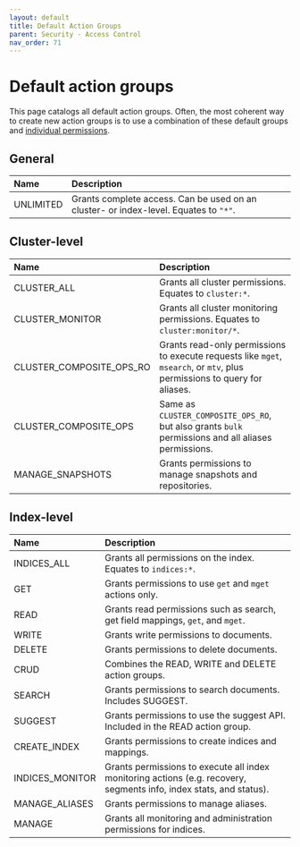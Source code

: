 ```yaml
---
layout: default
title: Default Action Groups
parent: Security - Access Control
nav_order: 71
---
```


# Default action groups

This page catalogs all default action groups. Often, the most coherent way to create new action groups is to use a combination of these default groups and [individual permissions](../permissions).


## General

Name | Description
:--- | :---
UNLIMITED | Grants complete access. Can be used on an cluster- or index-level. Equates to `"*"`.


## Cluster-level

Name | Description
:---| :---
CLUSTER_ALL | Grants all cluster permissions. Equates to `cluster:*`.
CLUSTER_MONITOR | Grants all cluster monitoring permissions. Equates to `cluster:monitor/*`.
CLUSTER\_COMPOSITE\_OPS\_RO | Grants read-only permissions to execute requests like `mget`, `msearch`, or `mtv`, plus permissions to query for aliases.
CLUSTER\_COMPOSITE\_OPS | Same as `CLUSTER_COMPOSITE_OPS_RO`, but also grants `bulk` permissions and all aliases permissions.
MANAGE_SNAPSHOTS | Grants permissions to manage snapshots and repositories.


## Index-level

Name | Description
:--- | :---
INDICES\_ALL | Grants all permissions on the index. Equates to `indices:*`.
GET | Grants permissions to use `get` and `mget` actions only.
READ | Grants read permissions such as search, get field mappings, `get`, and `mget`.
WRITE | Grants write permissions to documents.
DELETE | Grants permissions to delete documents.
CRUD | Combines the READ, WRITE and DELETE action groups.
SEARCH | Grants permissions to search documents. Includes SUGGEST.
SUGGEST | Grants permissions to use the suggest API. Included in the READ action group.
CREATE\_INDEX | Grants permissions to create indices and mappings.
INDICES\_MONITOR | Grants permissions to execute all index monitoring actions (e.g. recovery, segments info, index stats, and status).
MANAGE\_ALIASES | Grants permissions to manage aliases.
MANAGE | Grants all monitoring and administration permissions for indices.
